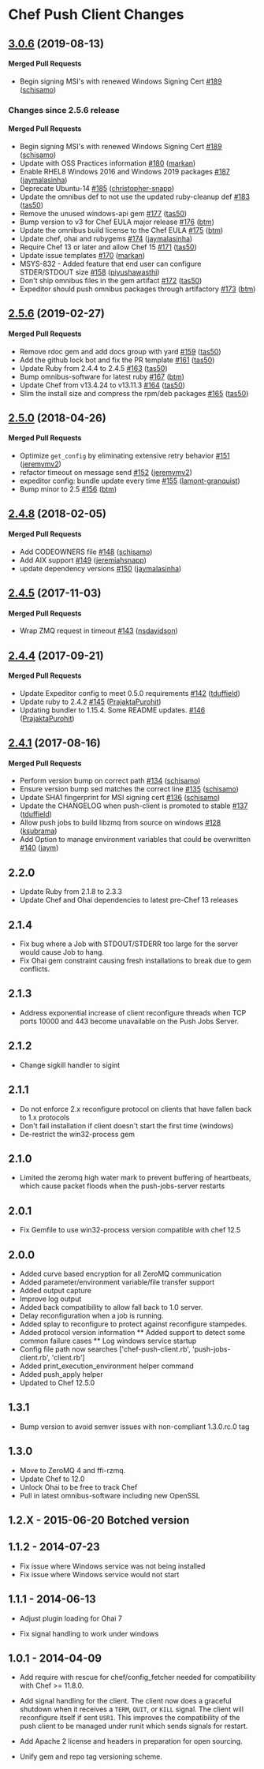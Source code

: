 # Chef Push Client Changes
<!-- usage documentation: http://expeditor-docs.es.chef.io/configuration/changelog/ -->
<!-- latest_release 3.0.6 -->
## [3.0.6](https://github.com/chef/opscode-pushy-client/tree/3.0.6) (2019-08-13)

#### Merged Pull Requests
- Begin signing MSI&#39;s with renewed Windows Signing Cert [#189](https://github.com/chef/opscode-pushy-client/pull/189) ([schisamo](https://github.com/schisamo))
<!-- latest_release -->

<!-- release_rollup since=2.5.6 -->
### Changes since 2.5.6 release

#### Merged Pull Requests
- Begin signing MSI&#39;s with renewed Windows Signing Cert [#189](https://github.com/chef/opscode-pushy-client/pull/189) ([schisamo](https://github.com/schisamo)) <!-- 3.0.6 -->
- Update with OSS Practices information [#180](https://github.com/chef/opscode-pushy-client/pull/180) ([markan](https://github.com/markan)) <!-- 3.0.5 -->
- Enable RHEL8 Windows 2016 and Windows 2019 packages [#187](https://github.com/chef/opscode-pushy-client/pull/187) ([jaymalasinha](https://github.com/jaymalasinha)) <!-- 3.0.4 -->
- Deprecate Ubuntu-14 [#185](https://github.com/chef/opscode-pushy-client/pull/185) ([christopher-snapp](https://github.com/christopher-snapp)) <!-- 3.0.3 -->
- Update the omnibus def to not use the updated ruby-cleanup def [#183](https://github.com/chef/opscode-pushy-client/pull/183) ([tas50](https://github.com/tas50)) <!-- 3.0.2 -->
- Remove the unused windows-api gem [#177](https://github.com/chef/opscode-pushy-client/pull/177) ([tas50](https://github.com/tas50)) <!-- 3.0.1 -->
- Bump version to v3 for Chef EULA major release [#176](https://github.com/chef/opscode-pushy-client/pull/176) ([btm](https://github.com/btm)) <!-- 3.0.0 -->
- Update the omnibus build license to the Chef EULA [#175](https://github.com/chef/opscode-pushy-client/pull/175) ([btm](https://github.com/btm)) <!-- 2.5.13 -->
- Update chef, ohai and rubygems [#174](https://github.com/chef/opscode-pushy-client/pull/174) ([jaymalasinha](https://github.com/jaymalasinha)) <!-- 2.5.12 -->
- Require Chef 13 or later and allow Chef 15 [#171](https://github.com/chef/opscode-pushy-client/pull/171) ([tas50](https://github.com/tas50)) <!-- 2.5.9 -->
- Update issue templates [#170](https://github.com/chef/opscode-pushy-client/pull/170) ([markan](https://github.com/markan)) <!-- 2.5.8 -->
- MSYS-832 - Added feature that end user can configure STDER/STDOUT size [#158](https://github.com/chef/opscode-pushy-client/pull/158) ([piyushawasthi](https://github.com/piyushawasthi)) <!-- 2.5.7 -->
- Don&#39;t ship omnibus files in the gem artifact [#172](https://github.com/chef/opscode-pushy-client/pull/172) ([tas50](https://github.com/tas50)) <!-- 2.5.10 -->
- Expeditor should push omnibus packages through artifactory [#173](https://github.com/chef/opscode-pushy-client/pull/173) ([btm](https://github.com/btm)) <!-- 2.5.11 -->
<!-- release_rollup -->

<!-- latest_stable_release -->
## [2.5.6](https://github.com/chef/opscode-pushy-client/tree/2.5.6) (2019-02-27)

#### Merged Pull Requests
- Remove rdoc gem and add docs group with yard [#159](https://github.com/chef/opscode-pushy-client/pull/159) ([tas50](https://github.com/tas50))
- Add the github lock bot and fix the PR template [#161](https://github.com/chef/opscode-pushy-client/pull/161) ([tas50](https://github.com/tas50))
- Update Ruby from 2.4.4 to 2.4.5 [#163](https://github.com/chef/opscode-pushy-client/pull/163) ([tas50](https://github.com/tas50))
- Bump omnibus-software for latest ruby [#167](https://github.com/chef/opscode-pushy-client/pull/167) ([btm](https://github.com/btm))
- Update Chef from v13.4.24 to v13.11.3 [#164](https://github.com/chef/opscode-pushy-client/pull/164) ([tas50](https://github.com/tas50))
- Slim the install size and compress the rpm/deb packages [#165](https://github.com/chef/opscode-pushy-client/pull/165) ([tas50](https://github.com/tas50))
<!-- latest_stable_release -->

## [2.5.0](https://github.com/chef/opscode-pushy-client/tree/2.5.0) (2018-04-26)

#### Merged Pull Requests
- Optimize `get_config` by eliminating extensive retry behavior [#151](https://github.com/chef/opscode-pushy-client/pull/151) ([jeremymv2](https://github.com/jeremymv2))
- refactor timeout on message send [#152](https://github.com/chef/opscode-pushy-client/pull/152) ([jeremymv2](https://github.com/jeremymv2))
- expeditor config: bundle update every time [#155](https://github.com/chef/opscode-pushy-client/pull/155) ([lamont-granquist](https://github.com/lamont-granquist))
- Bump minor to 2.5 [#156](https://github.com/chef/opscode-pushy-client/pull/156) ([btm](https://github.com/btm))

## [2.4.8](https://github.com/chef/opscode-pushy-client/tree/2.4.8) (2018-02-05)

#### Merged Pull Requests
- Add CODEOWNERS file [#148](https://github.com/chef/opscode-pushy-client/pull/148) ([schisamo](https://github.com/schisamo))
- Add AIX support [#149](https://github.com/chef/opscode-pushy-client/pull/149) ([jeremiahsnapp](https://github.com/jeremiahsnapp))
- update dependency versions [#150](https://github.com/chef/opscode-pushy-client/pull/150) ([jaymalasinha](https://github.com/jaymalasinha))

## [2.4.5](https://github.com/chef/opscode-pushy-client/tree/2.4.5) (2017-11-03)

#### Merged Pull Requests
- Wrap ZMQ request in timeout [#143](https://github.com/chef/opscode-pushy-client/pull/143) ([nsdavidson](https://github.com/nsdavidson))

## [2.4.4](https://github.com/chef/opscode-pushy-client/tree/2.4.4) (2017-09-21)

#### Merged Pull Requests
- Update Expeditor config to meet 0.5.0 requirements [#142](https://github.com/chef/opscode-pushy-client/pull/142) ([tduffield](https://github.com/tduffield))
- Update ruby to 2.4.2 [#145](https://github.com/chef/opscode-pushy-client/pull/145) ([PrajaktaPurohit](https://github.com/PrajaktaPurohit))
- Updating bundler to 1.15.4. Some README updates. [#146](https://github.com/chef/opscode-pushy-client/pull/146) ([PrajaktaPurohit](https://github.com/PrajaktaPurohit))

## [2.4.1](https://github.com/chef/opscode-pushy-client/tree/2.4.1) (2017-08-16)

#### Merged Pull Requests
- Perform version bump on correct path [#134](https://github.com/chef/opscode-pushy-client/pull/134) ([schisamo](https://github.com/schisamo))
- Ensure version bump sed matches the correct line [#135](https://github.com/chef/opscode-pushy-client/pull/135) ([schisamo](https://github.com/schisamo))
- Update SHA1 fingerprint for MSI signing cert [#136](https://github.com/chef/opscode-pushy-client/pull/136) ([schisamo](https://github.com/schisamo))
- Update the CHANGELOG when push-client is promoted to stable [#137](https://github.com/chef/opscode-pushy-client/pull/137) ([tduffield](https://github.com/tduffield))
- Allow push jobs to build libzmq from source on windows [#128](https://github.com/chef/opscode-pushy-client/pull/128) ([ksubrama](https://github.com/ksubrama))
- Add Option to manage environment variables that could be overwritten  [#140](https://github.com/chef/opscode-pushy-client/pull/140) ([jaym](https://github.com/jaym))



## 2.2.0

* Update Ruby from 2.1.8 to 2.3.3
* Update Chef and Ohai dependencies to latest pre-Chef 13 releases

## 2.1.4

* Fix bug where a Job with STDOUT/STDERR too large for the server would cause Job to hang.
* Fix Ohai gem constraint causing fresh installations to break due to gem conflicts.

## 2.1.3

* Address exponential increase of client reconfigure threads when TCP ports 10000 and 443 become unavailable on the Push Jobs Server.

## 2.1.2

* Change sigkill handler to sigint

## 2.1.1

* Do not enforce 2.x reconfigure protocol on clients that have fallen back to 1.x protocols
* Don't fail installation if client doesn't start the first time (windows)
* De-restrict the win32-process gem

## 2.1.0

* Limited the zeromq high water mark to prevent buffering of heartbeats, which cause packet floods when the push-jobs-server restarts

## 2.0.1
* Fix Gemfile to use win32-process version compatible with chef 12.5

## 2.0.0

* Added curve based encryption for all ZeroMQ communication
* Added parameter/environment variable/file transfer support
* Added output capture
* Improve log output
* Added back compatibility to allow fall back to 1.0 server.
* Delay reconfiguration when a job is running.
* Added splay to reconfigure to protect against reconfigure stampedes.
* Added protocol version information
** Added support to detect some common failure cases
** Log windows service startup
* Config file path now searches ['chef-push-client.rb', 'push-jobs-client.rb', 'client.rb']
* Added print\_execution\_environment helper command
* Added push\_apply helper
* Updated to Chef 12.5.0

## 1.3.1

* Bump version to avoid semver issues with non-compliant 1.3.0.rc.0 tag

## 1.3.0

* Move to ZeroMQ 4 and ffi-rzmq.
* Update Chef to 12.0
* Unlock Ohai to be free to track Chef
* Pull in latest omnibus-software including new OpenSSL

## 1.2.X - 2015-06-20 Botched version

## 1.1.2 - 2014-07-23

* Fix issue where Windows service was not being installed
* Fix issue where Windows service would not start

## 1.1.1 - 2014-06-13

* Adjust plugin loading for Ohai 7

* Fix signal handling to work under windows

## 1.0.1 - 2014-04-09

* Add require with rescue for chef/config_fetcher needed for compatibility with
  Chef >= 11.8.0.

* Add signal handling for the client. The client now does a graceful
  shutdown when it receives a `TERM`, `QUIT`, or `KILL` signal. The
  client will reconfigure itself if sent `USR1`. This improves the
  compatibility of the push client to be managed under runit which
  sends signals for restart.

* Add Apache 2 license and headers in preparation for open sourcing.

* Unify gem and repo tag versioning scheme.